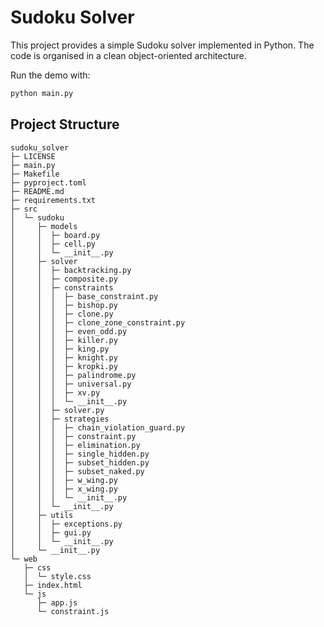 # Sudoku Solver

This project provides a simple Sudoku solver implemented in Python. The code is organised in a clean object-oriented architecture.

Run the demo with:

```bash
python main.py
```

## Project Structure

```plaintext
sudoku_solver
├─ LICENSE
├─ main.py
├─ Makefile
├─ pyproject.toml
├─ README.md
├─ requirements.txt
├─ src
│  └─ sudoku
│     ├─ models
│     │  ├─ board.py
│     │  ├─ cell.py
│     │  └─ __init__.py
│     ├─ solver
│     │  ├─ backtracking.py
│     │  ├─ composite.py
│     │  ├─ constraints
│     │  │  ├─ base_constraint.py
│     │  │  ├─ bishop.py
│     │  │  ├─ clone.py
│     │  │  ├─ clone_zone_constraint.py
│     │  │  ├─ even_odd.py
│     │  │  ├─ killer.py
│     │  │  ├─ king.py
│     │  │  ├─ knight.py
│     │  │  ├─ kropki.py
│     │  │  ├─ palindrome.py
│     │  │  ├─ universal.py
│     │  │  ├─ xv.py
│     │  │  └─ __init__.py
│     │  ├─ solver.py
│     │  ├─ strategies
│     │  │  ├─ chain_violation_guard.py
│     │  │  ├─ constraint.py
│     │  │  ├─ elimination.py
│     │  │  ├─ single_hidden.py
│     │  │  ├─ subset_hidden.py
│     │  │  ├─ subset_naked.py
│     │  │  ├─ w_wing.py
│     │  │  ├─ x_wing.py
│     │  │  └─ __init__.py
│     │  └─ __init__.py
│     ├─ utils
│     │  ├─ exceptions.py
│     │  ├─ gui.py
│     │  └─ __init__.py
│     └─ __init__.py
└─ web
   ├─ css
   │  └─ style.css
   ├─ index.html
   └─ js
      ├─ app.js
      └─ constraint.js

```
